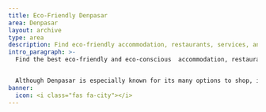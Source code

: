 ```yaml
---
title: Eco-Friendly Denpasar
area: Denpasar
layout: archive
type: area
description: Find eco-friendly accommodation, restaurants, services, and things to do in Denpasar with our free green business directory.
intro_paragraph: >-
  Find the best eco-friendly and eco-conscious  accommodation, restaurants, and services in Denpasar. Denpasar is the largest and capital city of the island of Bali. The city is sprawling, bustling and multicultural, and is the gateway to the rest of Bali.


  Although Denpasar is especially known for its many options to shop, it also features beautiful temples, museums, markets, parks, and cultural centers. With a variety of sustainable cafes, unique places to stay, and eco-friendly things to do, you can minimize your impact while in Denpasar.
banner:
  icon: <i class="fas fa-city"></i>
---
```

